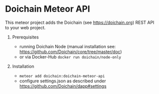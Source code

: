 # Doichain Meteor API

This meteor project adds the Doichain (see https://doichain.org) REST API to your web project.

1. Prerequisites
    - running Doichain Node (manual installation see: https://github.com/Doichain/core/tree/master/doc)
    - or via Docker-Hub ``docker run doichain/node-only``

2. Installation
    - ```meteor add doichain:doichain-meteor-api```
    - configure settings.json as described under https://github.com/Doichain/dapp#settings
